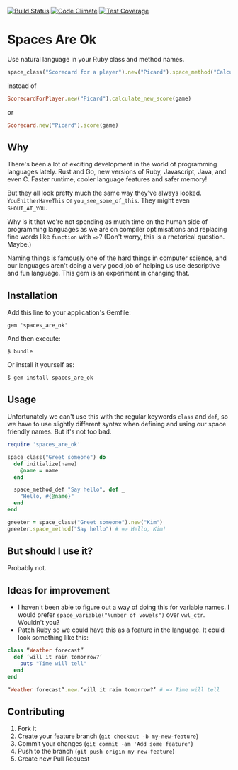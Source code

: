 [![Build Status](https://travis-ci.org/Kimtaro/spaces_are_ok.svg)](https://travis-ci.org/Kimtaro/spaces_are_ok) [![Code Climate](https://codeclimate.com/github/Kimtaro/spaces_are_ok/badges/gpa.svg)](https://codeclimate.com/github/Kimtaro/spaces_are_ok) [![Test Coverage](https://codeclimate.com/github/Kimtaro/spaces_are_ok/badges/coverage.svg)](https://codeclimate.com/github/Kimtaro/spaces_are_ok)

# Spaces Are Ok

Use natural language in your Ruby class and method names.

```ruby
space_class("Scorecard for a player").new("Picard").space_method("Calculate the score from a game", game)
```

instead of

```ruby
ScorecardForPlayer.new("Picard").calculate_new_score(game)
```

or

```ruby
Scorecard.new("Picard").score(game)
```

## Why

There's been a lot of exciting development in the world of programming languages lately. Rust and Go, new versions of Ruby, Javascript, Java, and even C. Faster runtime, cooler language features and safer memory!

But they all look pretty much the same way they've always looked. `YouEhitherHaveThis` or `you_see_some_of_this`. They might even `SHOUT_AT_YOU`.

Why is it that we're not spending as much time on the human side of programming languages as we are on compiler optimisations and replacing fine words like `function` with `=>`? (Don't worry, this is a rhetorical question. Maybe.)

Naming things is famously one of the hard things in computer science, and our languages aren't doing a very good job of helping us use descriptive and fun language. This gem is an experiment in changing that.

## Installation

Add this line to your application's Gemfile:

    gem 'spaces_are_ok'

And then execute:

    $ bundle

Or install it yourself as:

    $ gem install spaces_are_ok

## Usage

Unfortunately we can't use this with the regular keywords `class` and `def`, so we have to use slightly different syntax when defining and using our space friendly names. But it's not too bad.

```ruby
require 'spaces_are_ok'

space_class("Greet someone") do
  def initialize(name)
    @name = name
  end

  space_method_def "Say hello", def _
    "Hello, #{@name}"
  end
end

greeter = space_class("Greet someone").new("Kim")
greeter.space_method("Say hello") # => Hello, Kim!
```

## But should I use it?

Probably not.

## Ideas for improvement

- I haven't been able to figure out a way of doing this for variable names. I would prefer `space_variable("Number of vowels")` over `vwl_ctr`. Wouldn't you?
- Patch Ruby so we could have this as a feature in the language. It could look something like this:

```ruby
class “Weather forecast”
  def ‘will it rain tomorrow?’
    puts "Time will tell"
  end
end

“Weather forecast”.new.‘will it rain tomorrow?’ # => Time will tell
```

## Contributing

1. Fork it
2. Create your feature branch (`git checkout -b my-new-feature`)
3. Commit your changes (`git commit -am 'Add some feature'`)
4. Push to the branch (`git push origin my-new-feature`)
5. Create new Pull Request
